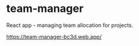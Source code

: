 # team-manager
React app - managing team allocation for projects.

https://team-manager-bc3d.web.app/
